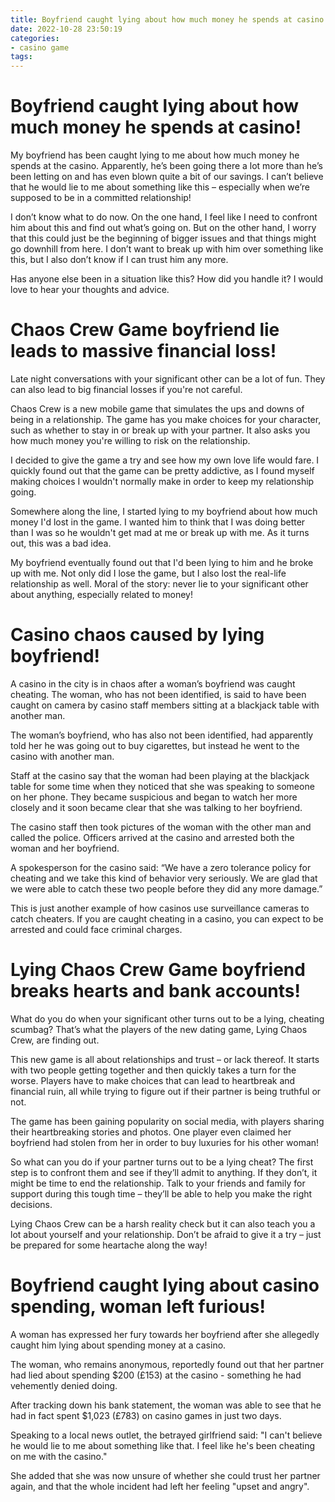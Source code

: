 ```yaml
---
title: Boyfriend caught lying about how much money he spends at casino!
date: 2022-10-28 23:50:19
categories:
- casino game
tags:
---
```



#  Boyfriend caught lying about how much money he spends at casino!

My boyfriend has been caught lying to me about how much money he spends at the casino. Apparently, he’s been going there a lot more than he’s been letting on and has even blown quite a bit of our savings. I can’t believe that he would lie to me about something like this – especially when we’re supposed to be in a committed relationship!

I don’t know what to do now. On the one hand, I feel like I need to confront him about this and find out what’s going on. But on the other hand, I worry that this could just be the beginning of bigger issues and that things might go downhill from here. I don’t want to break up with him over something like this, but I also don’t know if I can trust him any more.

Has anyone else been in a situation like this? How did you handle it? I would love to hear your thoughts and advice.

#  Chaos Crew Game boyfriend lie leads to massive financial loss!

Late night conversations with your significant other can be a lot of fun. They can also lead to big financial losses if you're not careful.

Chaos Crew is a new mobile game that simulates the ups and downs of being in a relationship. The game has you make choices for your character, such as whether to stay in or break up with your partner. It also asks you how much money you're willing to risk on the relationship.

I decided to give the game a try and see how my own love life would fare. I quickly found out that the game can be pretty addictive, as I found myself making choices I wouldn't normally make in order to keep my relationship going.

Somewhere along the line, I started lying to my boyfriend about how much money I'd lost in the game. I wanted him to think that I was doing better than I was so he wouldn't get mad at me or break up with me. As it turns out, this was a bad idea.

My boyfriend eventually found out that I'd been lying to him and he broke up with me. Not only did I lose the game, but I also lost the real-life relationship as well. Moral of the story: never lie to your significant other about anything, especially related to money!

#  Casino chaos caused by lying boyfriend!

A casino in the city is in chaos after a woman’s boyfriend was caught cheating. The woman, who has not been identified, is said to have been caught on camera by casino staff members sitting at a blackjack table with another man.

The woman’s boyfriend, who has also not been identified, had apparently told her he was going out to buy cigarettes, but instead he went to the casino with another man.

Staff at the casino say that the woman had been playing at the blackjack table for some time when they noticed that she was speaking to someone on her phone. They became suspicious and began to watch her more closely and it soon became clear that she was talking to her boyfriend.

The casino staff then took pictures of the woman with the other man and called the police. Officers arrived at the casino and arrested both the woman and her boyfriend.

A spokesperson for the casino said: “We have a zero tolerance policy for cheating and we take this kind of behavior very seriously. We are glad that we were able to catch these two people before they did any more damage.”

This is just another example of how casinos use surveillance cameras to catch cheaters. If you are caught cheating in a casino, you can expect to be arrested and could face criminal charges.

#  Lying Chaos Crew Game boyfriend breaks hearts and bank accounts!

What do you do when your significant other turns out to be a lying, cheating scumbag? That’s what the players of the new dating game, Lying Chaos Crew, are finding out.

This new game is all about relationships and trust – or lack thereof. It starts with two people getting together and then quickly takes a turn for the worse. Players have to make choices that can lead to heartbreak and financial ruin, all while trying to figure out if their partner is being truthful or not.

The game has been gaining popularity on social media, with players sharing their heartbreaking stories and photos. One player even claimed her boyfriend had stolen from her in order to buy luxuries for his other woman!

So what can you do if your partner turns out to be a lying cheat? The first step is to confront them and see if they’ll admit to anything. If they don’t, it might be time to end the relationship. Talk to your friends and family for support during this tough time – they’ll be able to help you make the right decisions.

Lying Chaos Crew can be a harsh reality check but it can also teach you a lot about yourself and your relationship. Don’t be afraid to give it a try – just be prepared for some heartache along the way!

#  Boyfriend caught lying about casino spending, woman left furious!

A woman has expressed her fury towards her boyfriend after she allegedly caught him lying about spending money at a casino.

The woman, who remains anonymous, reportedly found out that her partner had lied about spending $200 (£153) at the casino - something he had vehemently denied doing.

After tracking down his bank statement, the woman was able to see that he had in fact spent $1,023 (£783) on casino games in just two days.

Speaking to a local news outlet, the betrayed girlfriend said: "I can't believe he would lie to me about something like that. I feel like he's been cheating on me with the casino."

She added that she was now unsure of whether she could trust her partner again, and that the whole incident had left her feeling "upset and angry".